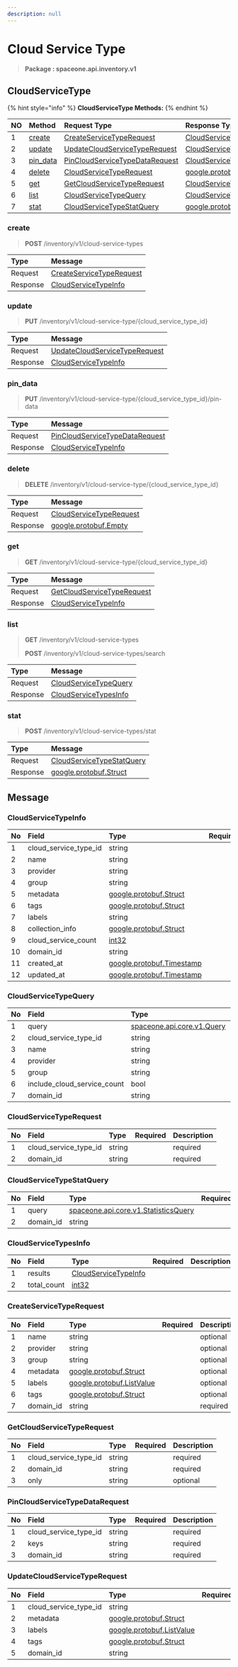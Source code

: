 ```yaml
---
description: null
---
```


# Cloud Service Type

> **Package : spaceone.api.inventory.v1**

## CloudServiceType

{% hint style="info" %}
**CloudServiceType Methods:**
{% endhint %}

| NO | Method | Request Type | Response Type | Description |
| :--- | :--- | :--- | :--- | :--- |
| 1 | [create](../../../v0.9.0-5/inventory/v1/cloud-service-type.md#create) | [CreateServiceTypeRequest](../../../v0.9.0-5/inventory/v1/cloud-service-type.md#createservicetyperequest) | [CloudServiceTypeInfo](../../../v0.9.0-5/inventory/v1/cloud-service-type.md#cloudservicetypeinfo) |  |
| 2 | [update](../../../v0.9.0-5/inventory/v1/cloud-service-type.md#update) | [UpdateCloudServiceTypeRequest](../../../v0.9.0-5/inventory/v1/cloud-service-type.md#updatecloudservicetyperequest) | [CloudServiceTypeInfo](../../../v0.9.0-5/inventory/v1/cloud-service-type.md#cloudservicetypeinfo) |  |
| 3 | [pin\_data](../../../v0.9.0-5/inventory/v1/cloud-service-type.md#pin_data) | [PinCloudServiceTypeDataRequest](../../../v0.9.0-5/inventory/v1/cloud-service-type.md#pincloudservicetypedatarequest) | [CloudServiceTypeInfo](../../../v0.9.0-5/inventory/v1/cloud-service-type.md#cloudservicetypeinfo) |  |
| 4 | [delete](../../../v0.9.0-5/inventory/v1/cloud-service-type.md#delete) | [CloudServiceTypeRequest](../../../v0.9.0-5/inventory/v1/cloud-service-type.md#cloudservicetyperequest) | [google.protobuf.Empty](https://github.com/protocolbuffers/protobuf/blob/master/src/google/protobuf/empty.proto) |  |
| 5 | [get](../../../v0.9.0-5/inventory/v1/cloud-service-type.md#get) | [GetCloudServiceTypeRequest](../../../v0.9.0-5/inventory/v1/cloud-service-type.md#getcloudservicetyperequest) | [CloudServiceTypeInfo](../../../v0.9.0-5/inventory/v1/cloud-service-type.md#cloudservicetypeinfo) |  |
| 6 | [list](../../../v0.9.0-5/inventory/v1/cloud-service-type.md#list) | [CloudServiceTypeQuery](../../../v0.9.0-5/inventory/v1/cloud-service-type.md#cloudservicetypequery) | [CloudServiceTypesInfo](../../../v0.9.0-5/inventory/v1/cloud-service-type.md#cloudservicetypesinfo) |  |
| 7 | [stat](../../../v0.9.0-5/inventory/v1/cloud-service-type.md#stat) | [CloudServiceTypeStatQuery](../../../v0.9.0-5/inventory/v1/cloud-service-type.md#cloudservicetypestatquery) | [google.protobuf.Struct](https://github.com/protocolbuffers/protobuf/blob/master/src/google/protobuf/struct.proto) |  |

### create

> **POST** /inventory/v1/cloud-service-types

| Type | Message |
| :--- | :--- |
| Request | [CreateServiceTypeRequest](../../../v0.9.0-5/inventory/v1/cloud-service-type.md#createservicetyperequest) |
| Response | [CloudServiceTypeInfo](../../../v0.9.0-5/inventory/v1/cloud-service-type.md#cloudservicetypeinfo) |

### update

> **PUT** /inventory/v1/cloud-service-type/{cloud\_service\_type\_id}

| Type | Message |
| :--- | :--- |
| Request | [UpdateCloudServiceTypeRequest](../../../v0.9.0-5/inventory/v1/cloud-service-type.md#updatecloudservicetyperequest) |
| Response | [CloudServiceTypeInfo](../../../v0.9.0-5/inventory/v1/cloud-service-type.md#cloudservicetypeinfo) |

### pin\_data

> **PUT** /inventory/v1/cloud-service-type/{cloud\_service\_type\_id}/pin-data

| Type | Message |
| :--- | :--- |
| Request | [PinCloudServiceTypeDataRequest](../../../v0.9.0-5/inventory/v1/cloud-service-type.md#pincloudservicetypedatarequest) |
| Response | [CloudServiceTypeInfo](../../../v0.9.0-5/inventory/v1/cloud-service-type.md#cloudservicetypeinfo) |

### delete

> **DELETE** /inventory/v1/cloud-service-type/{cloud\_service\_type\_id}

| Type | Message |
| :--- | :--- |
| Request | [CloudServiceTypeRequest](../../../v0.9.0-5/inventory/v1/cloud-service-type.md#cloudservicetyperequest) |
| Response | [google.protobuf.Empty](https://github.com/protocolbuffers/protobuf/blob/master/src/google/protobuf/empty.proto) |

### get

> **GET** /inventory/v1/cloud-service-type/{cloud\_service\_type\_id}

| Type | Message |
| :--- | :--- |
| Request | [GetCloudServiceTypeRequest](../../../v0.9.0-5/inventory/v1/cloud-service-type.md#getcloudservicetyperequest) |
| Response | [CloudServiceTypeInfo](../../../v0.9.0-5/inventory/v1/cloud-service-type.md#cloudservicetypeinfo) |

### list

> **GET** /inventory/v1/cloud-service-types
>
> **POST** /inventory/v1/cloud-service-types/search

| Type | Message |
| :--- | :--- |
| Request | [CloudServiceTypeQuery](../../../v0.9.0-5/inventory/v1/cloud-service-type.md#cloudservicetypequery) |
| Response | [CloudServiceTypesInfo](../../../v0.9.0-5/inventory/v1/cloud-service-type.md#cloudservicetypesinfo) |

### stat

> **POST** /inventory/v1/cloud-service-types/stat

| Type | Message |
| :--- | :--- |
| Request | [CloudServiceTypeStatQuery](../../../v0.9.0-5/inventory/v1/cloud-service-type.md#cloudservicetypestatquery) |
| Response | [google.protobuf.Struct](https://github.com/protocolbuffers/protobuf/blob/master/src/google/protobuf/struct.proto) |

## Message

### CloudServiceTypeInfo

| No | Field | Type | Required | Description |
| :--- | :--- | :--- | :--- | :--- |
| 1 | cloud\_service\_type\_id | string |  |  |
| 2 | name | string |  |  |
| 3 | provider | string |  |  |
| 4 | group | string |  |  |
| 5 | metadata | [google.protobuf.Struct](https://github.com/protocolbuffers/protobuf/blob/master/src/google/protobuf/struct.proto) |  |  |
| 6 | tags | [google.protobuf.Struct](https://github.com/protocolbuffers/protobuf/blob/master/src/google/protobuf/struct.proto) |  |  |
| 7 | labels | string |  |  |
| 8 | collection\_info | [google.protobuf.Struct](https://github.com/protocolbuffers/protobuf/blob/master/src/google/protobuf/struct.proto) |  |  |
| 9 | cloud\_service\_count | [int32](https://github.com/protocolbuffers/protobuf/blob/master/src/google/protobuf/type.proto) |  |  |
| 10 | domain\_id | string |  |  |
| 11 | created\_at | [google.protobuf.Timestamp](https://github.com/protocolbuffers/protobuf/blob/master/src/google/protobuf/timestamp.proto) |  |  |
| 12 | updated\_at | [google.protobuf.Timestamp](https://github.com/protocolbuffers/protobuf/blob/master/src/google/protobuf/timestamp.proto) |  |  |

### CloudServiceTypeQuery

| No | Field | Type | Required | Description |
| :--- | :--- | :--- | :--- | :--- |
| 1 | query | [spaceone.api.core.v1.Query](https://spaceone-dev.gitbook.io/api-reference/common-v1/search-query) |  | optional |
| 2 | cloud\_service\_type\_id | string |  | optional |
| 3 | name | string |  | optional |
| 4 | provider | string |  | optional |
| 5 | group | string |  | optional |
| 6 | include\_cloud\_service\_count | bool |  | optional |
| 7 | domain\_id | string |  | optional |

### CloudServiceTypeRequest

| No | Field | Type | Required | Description |
| :--- | :--- | :--- | :--- | :--- |
| 1 | cloud\_service\_type\_id | string |  | required |
| 2 | domain\_id | string |  | required |

### CloudServiceTypeStatQuery

| No | Field | Type | Required | Description |
| :--- | :--- | :--- | :--- | :--- |
| 1 | query | [spaceone.api.core.v1.StatisticsQuery](https://spaceone-dev.gitbook.io/api-reference/common-v1/statistics-query) |  | required |
| 2 | domain\_id | string |  | required |

### CloudServiceTypesInfo

| No | Field | Type | Required | Description |
| :--- | :--- | :--- | :--- | :--- |
| 1 | results | [CloudServiceTypeInfo](../../../v0.9.0-5/inventory/v1/cloud-service-type.md#cloudservicetypeinfo) |  |  |
| 2 | total\_count | [int32](https://github.com/protocolbuffers/protobuf/blob/master/src/google/protobuf/type.proto) |  |  |

### CreateServiceTypeRequest

| No | Field | Type | Required | Description |
| :--- | :--- | :--- | :--- | :--- |
| 1 | name | string |  | optional |
| 2 | provider | string |  | optional |
| 3 | group | string |  | optional |
| 4 | metadata | [google.protobuf.Struct](https://github.com/protocolbuffers/protobuf/blob/master/src/google/protobuf/struct.proto) |  | optional |
| 5 | labels | [google.protobuf.ListValue](https://developers.google.com/protocol-buffers/docs/reference/overview) |  | optional |
| 6 | tags | [google.protobuf.Struct](https://github.com/protocolbuffers/protobuf/blob/master/src/google/protobuf/struct.proto) |  | optional |
| 7 | domain\_id | string |  | required |

### GetCloudServiceTypeRequest

| No | Field | Type | Required | Description |
| :--- | :--- | :--- | :--- | :--- |
| 1 | cloud\_service\_type\_id | string |  | required |
| 2 | domain\_id | string |  | required |
| 3 | only | string |  | optional |

### PinCloudServiceTypeDataRequest

| No | Field | Type | Required | Description |
| :--- | :--- | :--- | :--- | :--- |
| 1 | cloud\_service\_type\_id | string |  | required |
| 2 | keys | string |  | required |
| 3 | domain\_id | string |  | required |

### UpdateCloudServiceTypeRequest

| No | Field | Type | Required | Description |
| :--- | :--- | :--- | :--- | :--- |
| 1 | cloud\_service\_type\_id | string |  | required |
| 2 | metadata | [google.protobuf.Struct](https://github.com/protocolbuffers/protobuf/blob/master/src/google/protobuf/struct.proto) |  | optional |
| 3 | labels | [google.protobuf.ListValue](https://developers.google.com/protocol-buffers/docs/reference/overview) |  | optional |
| 4 | tags | [google.protobuf.Struct](https://github.com/protocolbuffers/protobuf/blob/master/src/google/protobuf/struct.proto) |  | optional |
| 5 | domain\_id | string |  | required |

